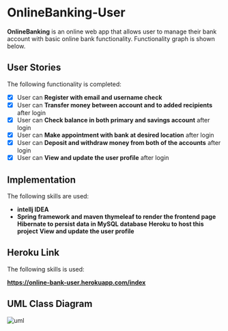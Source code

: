 # OnlineBanking-User
**OnlineBanking** is an online web app that allows user to manage their bank account with basic online bank functionality. Functionality graph is shown below. 

## User Stories

The following functionality is completed:

* [x] User can **Register with email and username check**
* [x] User can **Transfer money between account and to added recipients** after login
* [x] User can **Check balance in both primary and savings account** after login
* [x] User can **Make appointment with bank at desired location** after login
* [x] User can **Deposit and withdraw money from both of the accounts** after login
* [x] User can **View and update the user profile** after login

## Implementation

The following skills are used:

* **intellj IDEA**
* **Spring framework and maven**
**thymeleaf to render the frontend page**
**Hibernate to persist data in MySQL database**
**Heroku to host this project**
**View and update the user profile**

## Heroku Link

The following skills is used:

**https://online-bank-user.herokuapp.com/index**


## UML Class Diagram

![uml](https://user-images.githubusercontent.com/74436069/110060309-b34e7680-7d33-11eb-99f8-a7aa2f2d8817.png)
